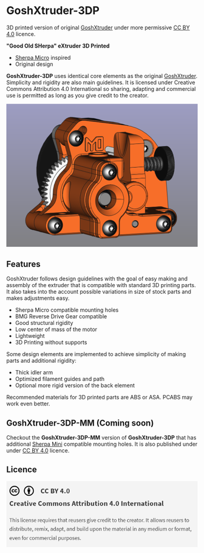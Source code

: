 # GoshXtruder-3DP

3D printed version of original [GoshXtruder](https://github.com/Myo-3dp/GoshXtruder) under more permissive [CC BY 4.0](https://creativecommons.org/licenses/by/4.0/) licence.

**"Good Old SHerpa" eXtruder 3D Printed**

 - [Sherpa Micro](https://github.com/Annex-Engineering/Sherpa_Micro-Extruder) inspired
 - Original design

**GoshXtruder-3DP** uses identical core elements as the original [GoshXtruder](https://github.com/Myo-3dp/GoshXtruder). Simplicity and rigidity are also main guidelines.
It is licensed under Creative Commons Attribution 4.0 International so sharing, adapting and commercial use is permitted as long as you give credit to the creator.

![GoshXtruder-3DP](https://raw.githubusercontent.com/Myo-3dp/GoshXtruder-3DP/main/images/GoshXtruder-3DP.png)

## Features
GoshXtruder follows design guidelines with the goal of easy making and assembly of the extruder that is compatible with standard 3D printing parts. It also takes into the account possible variations in size of stock parts and makes adjustments easy.

 - Sherpa Micro compatible mounting holes
 - BMG Reverse Drive Gear compatible
 - Good structural rigidity
 - Low center of mass of the motor
 - Lightweight
 - 3D Printing without supports

Some design elements are implemented to achieve simplicity of making parts and additional rigidity:
 - Thick idler arm
 - Optimized filament guides and path
 - Optional more rigid version of the back element

Recommended materials for 3D printed parts are ABS or ASA. PCABS may work even better.

## GoshXtruder-3DP-MM (Coming soon) 

Checkout the **GoshXtruder-3DP-MM** version of **GoshXtruder-3DP** that has additional [Sherpa Mini](https://github.com/Annex-Engineering/Sherpa_Mini-Extruder) compatible mounting holes. It is also published under under [CC BY 4.0](https://creativecommons.org/licenses/by/4.0/) licence.

## Licence
[![This work is licensed under Creative Commons Attribution-ShareAlike 4.0 International](https://raw.githubusercontent.com/Myo-3dp/GoshXtruder-3DP/main/images/Licence.png)](https://creativecommons.org/licenses/by/4.0/)
